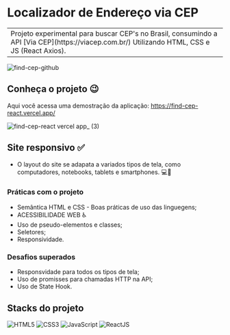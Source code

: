 # Localizador de Endereço via CEP
<table>
<tr>
<td>
  Projeto experimental para buscar CEP's no Brasil, consumindo a API [Via CEP](https://viacep.com.br/) Utilizando HTML, CSS e JS (React Axios). 
</td>
</tr>
</table>


![find-cep-github](https://user-images.githubusercontent.com/115038212/206614420-b0433fb0-895c-47e9-b441-caf10d9c33b1.png)

## Conheça o projeto 😉
Aqui você acessa uma demostração da aplicação: https://find-cep-react.vercel.app/

![find-cep-react vercel app_ (3)](https://user-images.githubusercontent.com/115038212/206795867-92c163b7-6fbc-4d0d-9d79-6157f2039917.png)


## Site responsivo ✅

- O layout do site se adapata a variados tipos de tela, como computadores, notebooks, tablets e smartphones. 💻📲

### Práticas com o projeto

- Semântica HTML e CSS - Boas práticas de uso das linguegens;
- ACESSIBILIDADE WEB ♿
- Uso de pseudo-elementos e classes;
- Seletores;
- Responsividade.

### Desafios superados

- Responsvidade para todos os tipos de tela;
- Uso de promisses para chamadas HTTP na API;
- Uso de State Hook.

## Stacks do projeto


![HTML5](https://img.shields.io/badge/HTML5-E34F26?style=for-the-badge&logo=html5&logoColor=white)
![CSS3](https://img.shields.io/badge/CSS3-1572B6?style=for-the-badge&logo=css3&logoColor=white)
![JavaScript](https://img.shields.io/badge/JavaScript-F7DF1E?style=for-the-badge&logo=javascript&logoColor=black)
![ReactJS](https://img.shields.io/badge/-ReactJs-61DAFB?logo=react&logoColor=white&style=for-the-badge)
